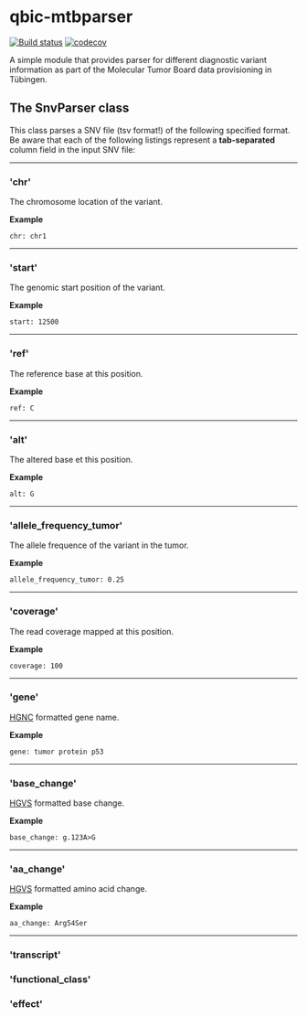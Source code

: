 # qbic-mtbparser

[![Build status](https://travis-ci.org/qbicsoftware/qbic-centraxx-mtb-wf.svg?branch=development)](https://travis-ci.org/qbicsoftware/qbic-centraxx-mtb-wf/) [![codecov](https://codecov.io/gh/qbicsoftware/qbic-centraxx-mtb-wf/branch/development/graph/badge.svg)](https://codecov.io/gh/qbicsoftware/qbic-centraxx-mtb-wf)


A simple module that provides parser for different diagnostic variant information as part of the Molecular Tumor Board data provisioning in Tübingen.

## The SnvParser class
This class parses a SNV file (tsv format!) of the following specified format. Be aware that each of the following listings represent a **tab-separated** column field in the input SNV file:

---

### 'chr'
The chromosome location of the variant.

**Example**

``chr: chr1``

---

### 'start'
The genomic start position of the variant.

**Example**

``start: 12500``

---

### 'ref'
The reference base at this position.

**Example**


``ref: C``

---

### 'alt'
The altered base et this position.

**Example**

``alt: G``

---

### 'allele\_frequency\_tumor'
The allele frequence of the variant in the tumor.

**Example**

``allele_frequency_tumor: 0.25``

---

### 'coverage'
The read coverage mapped at this position.

**Example**

``coverage: 100``

---

### 'gene'
[HGNC](https://www.genenames.org) formatted gene name.

**Example**

``gene: tumor protein p53``

---

### 'base_change'
[HGVS](http://varnomen.hgvs.org/recommendations/DNA/) formatted base change.

**Example**

``base_change: g.123A>G``

---

### 'aa_change'
[HGVS](http://varnomen.hgvs.org/recommendations/DNA/) formatted amino acid change.

**Example**

``aa_change: Arg54Ser``

---


### 'transcript'

### 'functional\_class'

### 'effect'


